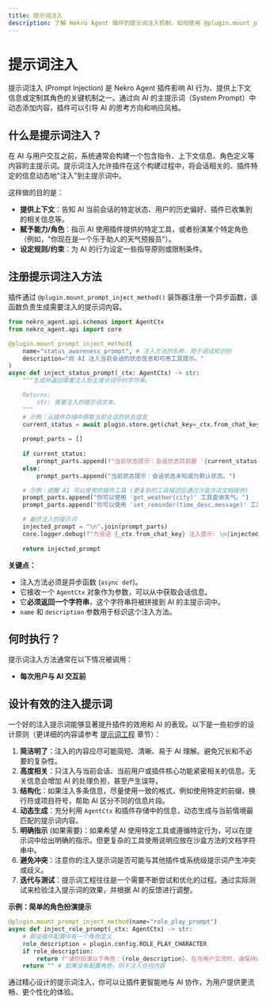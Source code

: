 ```yaml
---
title: 提示词注入
description: 了解 Nekro Agent 插件的提示词注入机制，如何使用 @plugin.mount_prompt_inject_method() 向 AI 提供额外的上下文信息或指令，以及设计有效提示词的初步原则。
---
```


# 提示词注入

提示词注入 (Prompt Injection) 是 Nekro Agent 插件影响 AI 行为、提供上下文信息或定制其角色的关键机制之一。通过向 AI 的主提示词（System Prompt）中动态添加内容，插件可以引导 AI 的思考方向和响应风格。

## 什么是提示词注入？

在 AI 与用户交互之前，系统通常会构建一个包含指令、上下文信息、角色定义等内容的主提示词。提示词注入允许插件在这个构建过程中，将会话相关的、插件特定的信息动态地"注入"到主提示词中。

这样做的目的是：

*   **提供上下文**：告知 AI 当前会话的特定状态、用户的历史偏好、插件已收集到的相关信息等。
*   **赋予能力/角色**：指示 AI 使用插件提供的特定工具，或者扮演某个特定角色（例如，"你现在是一个乐于助人的天气预报员"）。
*   **设定规则/约束**：为 AI 的行为设定一些指导原则或限制条件。

## 注册提示词注入方法

插件通过 `@plugin.mount_prompt_inject_method()` 装饰器注册一个异步函数，该函数负责生成需要注入的提示词内容。

```python
from nekro_agent.api.schemas import AgentCtx
from nekro_agent.api import core

@plugin.mount_prompt_inject_method(
    name="status_awareness_prompt", # 注入方法的名称，用于调试和识别
    description="向 AI 注入当前会话的状态信息和可用工具提示。"
)
async def inject_status_prompt(_ctx: AgentCtx) -> str:
    """生成并返回需要注入到主提示词中的字符串。

    Returns:
        str: 需要注入的提示词文本。
    """
    # 示例：从插件存储中获取当前会话的状态信息
    current_status = await plugin.store.get(chat_key=_ctx.from_chat_key, store_key="current_channel_status")
    
    prompt_parts = []
    
    if current_status:
        prompt_parts.append(f"当前状态提示：会话状态目前是 '{current_status}'。")
    else:
        prompt_parts.append("当前状态提示：会话状态未知或为默认状态。")

    # 示例：提醒 AI 可以使用的插件工具 (更复杂的工具描述应通过沙盒方法文档提供)
    prompt_parts.append("你可以使用 'get_weather(city)' 工具查询天气。")
    prompt_parts.append("你可以使用 'set_reminder(time_desc,message)' 工具设置提醒。")

    # 最终注入的提示词
    injected_prompt = "\n".join(prompt_parts)
    core.logger.debug(f"为会话 {_ctx.from_chat_key} 注入提示: \n{injected_prompt}")
    
    return injected_prompt
```

**关键点：**

*   注入方法必须是异步函数 (`async def`)。
*   它接收一个 `AgentCtx` 对象作为参数，可以从中获取会话信息。
*   它**必须返回一个字符串**，这个字符串将被拼接到 AI 的主提示词中。
*   `name` 和 `description` 参数用于标识这个注入方法。

## 何时执行？

提示词注入方法通常在以下情况被调用：

*   **每次用户与 AI 交互前**

## 设计有效的注入提示词

一个好的注入提示词能够显著提升插件的效用和 AI 的表现。以下是一些初步的设计原则（更详细的内容请参考 [提示词工程](./../05_best_practices/5.1_prompt_engineering.md) 章节）：

1.  **简洁明了**：注入的内容应尽可能简短、清晰、易于 AI 理解。避免冗长和不必要的复杂性。
2.  **高度相关**：只注入与当前会话、当前用户或插件核心功能紧密相关的信息。无关信息会增加 AI 的处理负担，甚至产生误导。
3.  **结构化**：如果注入多条信息，尽量使用一致的格式，例如使用特定的前缀、换行符或项目符号，帮助 AI 区分不同的信息片段。
4.  **动态生成**：充分利用 `AgentCtx` 和插件存储中的信息，动态生成与当前情境最匹配的提示词内容。
5.  **明确指示** (如果需要)：如果希望 AI 使用特定工具或遵循特定行为，可以在提示词中给出明确的指示。但更复杂的工具使用说明应放在沙盒方法的文档字符串中。
6.  **避免冲突**：注意你的注入提示词是否可能与其他插件或系统级提示词产生冲突或歧义。
7.  **迭代与测试**：提示词工程往往是一个需要不断尝试和优化的过程。通过实际测试来检验注入提示词的效果，并根据 AI 的反馈进行调整。

**示例：简单的角色扮演提示**

```python
@plugin.mount_prompt_inject_method(name="role_play_prompt")
async def inject_role_prompt(_ctx: AgentCtx) -> str:
    # 假设插件配置中有一个角色定义
    role_description = plugin.config.ROLE_PLAY_CHARACTER 
    if role_description:
        return f"请你扮演以下角色：{role_description}。在与用户交流时，请保持这个角色的特点和语气。"
    return "" # 如果没有配置角色，则不注入任何内容
```

通过精心设计的提示词注入，你可以让插件更智能地与 AI 协作，为用户提供更流畅、更个性化的体验。 